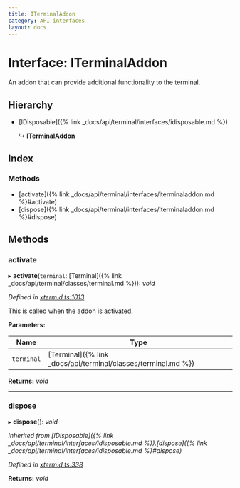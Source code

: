 ```yaml
---
title: ITerminalAddon
category: API-interfaces
layout: docs
---
```



# Interface: ITerminalAddon

An addon that can provide additional functionality to the terminal.

## Hierarchy

* [IDisposable]({% link _docs/api/terminal/interfaces/idisposable.md %})

  ↳ **ITerminalAddon**

## Index

### Methods

* [activate]({% link _docs/api/terminal/interfaces/iterminaladdon.md %}#activate)
* [dispose]({% link _docs/api/terminal/interfaces/iterminaladdon.md %}#dispose)

## Methods

###  activate

▸ **activate**(`terminal`: [Terminal]({% link _docs/api/terminal/classes/terminal.md %})): *void*

*Defined in [xterm.d.ts:1013](https://github.com/xtermjs/xterm.js/blob/4.4.0/typings/xterm.d.ts#L1013)*

This is called when the addon is activated.

**Parameters:**

Name | Type |
------ | ------ |
`terminal` | [Terminal]({% link _docs/api/terminal/classes/terminal.md %}) |

**Returns:** *void*

___

###  dispose

▸ **dispose**(): *void*

*Inherited from [IDisposable]({% link _docs/api/terminal/interfaces/idisposable.md %}).[dispose]({% link _docs/api/terminal/interfaces/idisposable.md %}#dispose)*

*Defined in [xterm.d.ts:338](https://github.com/xtermjs/xterm.js/blob/4.4.0/typings/xterm.d.ts#L338)*

**Returns:** *void*
